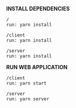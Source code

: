 **INSTALL DEPENDENCIES**

```
/
run: yarn install

/client
run: yarn install

/server
run: yarn install
```

**RUN WEB APPLICATION**

```
/client
run: yarn start

/server
run: yarn server
```
